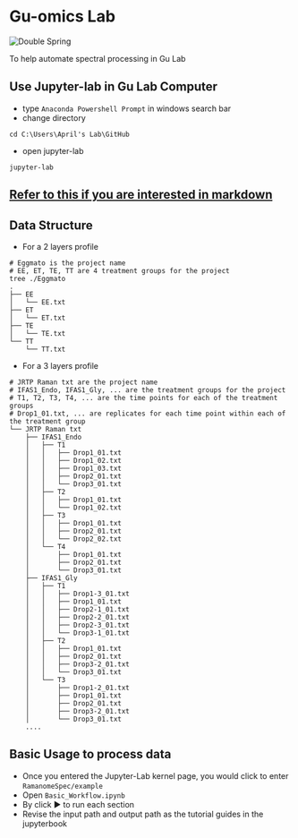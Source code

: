 # Gu-omics Lab
![Double Spring](https://chinesenewyear.imgix.net/assets/images/zodiac/chinese-zodiac-rabbit.png?fit=crop&q=50&w=2216&h=448&auto=format)

To help automate spectral processing in Gu Lab

## Use Jupyter-lab in Gu Lab Computer
- type ```Anaconda Powershell Prompt``` in windows search bar
- change directory 
```
cd C:\Users\April's Lab\GitHub
```
- open jupyter-lab
```
jupyter-lab
```

## [Refer to this if you are interested in markdown](https://docs.github.com/en/get-started/writing-on-github/getting-started-with-writing-and-formatting-on-github/basic-writing-and-formatting-syntax)

## Data Structure
- For a 2 layers profile
```
# Eggmato is the project name
# EE, ET, TE, TT are 4 treatment groups for the project
tree ./Eggmato 
.
├── EE
│   └── EE.txt
├── ET
│   └── ET.txt
├── TE
│   └── TE.txt
└── TT
    └── TT.txt
```
- For a 3 layers profile
```
# JRTP Raman txt are the project name
# IFAS1_Endo, IFAS1_Gly, ... are the treatment groups for the project
# T1, T2, T3, T4, ... are the time points for each of the treatment groups
# Drop1_01.txt, ... are replicates for each time point within each of the treatment group
└── JRTP Raman txt
    ├── IFAS1_Endo
    │   ├── T1
    │   │   ├── Drop1_01.txt
    │   │   ├── Drop1_02.txt
    │   │   ├── Drop1_03.txt
    │   │   ├── Drop2_01.txt
    │   │   └── Drop3_01.txt
    │   ├── T2
    │   │   ├── Drop1_01.txt
    │   │   └── Drop1_02.txt
    │   ├── T3
    │   │   ├── Drop1_01.txt
    │   │   ├── Drop2_01.txt
    │   │   └── Drop2_02.txt
    │   └── T4
    │       ├── Drop1_01.txt
    │       ├── Drop2_01.txt
    │       └── Drop3_01.txt
    ├── IFAS1_Gly
    │   ├── T1
    │   │   ├── Drop1-3_01.txt
    │   │   ├── Drop1_01.txt
    │   │   ├── Drop2-1_01.txt
    │   │   ├── Drop2-2_01.txt
    │   │   ├── Drop2-3_01.txt
    │   │   └── Drop3-1_01.txt
    │   ├── T2
    │   │   ├── Drop1_01.txt
    │   │   ├── Drop2_01.txt
    │   │   ├── Drop3-2_01.txt
    │   │   └── Drop3_01.txt
    │   └── T3
    │       ├── Drop1-2_01.txt
    │       ├── Drop1_01.txt
    │       ├── Drop2_01.txt
    │       ├── Drop3-2_01.txt
    │       └── Drop3_01.txt
    ....
```
## Basic Usage to process data
- Once you entered the Jupyter-Lab kernel page, you would click to enter ```RamanomeSpec/example```
- Open ```Basic_Workflow.ipynb```
- By click :arrow_forward: to run each section
- Revise the input path and output path as the tutorial guides in the jupyterbook
